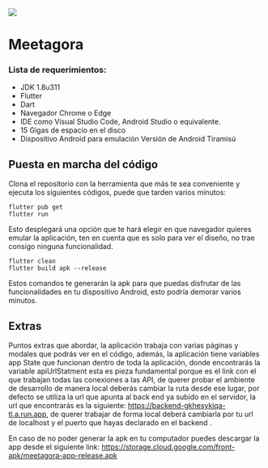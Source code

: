 ![](https://capstone-396701.uc.r.appspot.com//meetagora-services/gcp/images/meetagora-logo.png)
# Meetagora
### Lista de requerimientos: 
- JDK 1.8u311
- Flutter
- Dart
- Navegador Chrome o Edge
- IDE como Visual Studio Code, Android Studio o equivalente.
- 15 Gigas de espacio en el disco
- Dispositivo Android para emulación Versión de Android Tiramisú


## Puesta en marcha del código

Clona el repositorio con la herramienta que más te sea conveniente y ejecuta los siguientes códigos, puede que tarden varios minutos: 

 ``` 
 flutter pub get
 flutter run
```
Esto desplegará una opción que te hará elegir en que navegador quieres emular la aplicación, ten en cuenta que es solo para ver el diseño, no trae consigo ninguna funcionalidad.
``` 
flutter clean 
flutter build apk --release
```
Estos comandos te generarán la apk para que puedas disfrutar de las funcionalidades en tu dispositivo Android, esto podría demorar varios minutos.

## Extras  

Puntos extras que abordar, la aplicación trabaja con varias páginas y modales que podrás ver en el código, además, la aplicación tiene variables app State que funcionan dentro de toda la aplicación, donde encontrarás la variable apiUrlStatment esta es pieza fundamental porque es el link con el que trabajan todas las conexiones a las API, de querer probar el ambiente de desarrollo de manera local deberás cambiar la ruta desde ese lugar, por defecto se utiliza la url que apunta al back end ya subido en el servidor, la url que encontrarás es la siguiente: https://backend-gkhesykiqa-tl.a.run.app, de querer trabajar de forma local deberá cambiarla por tu url de localhost y el puerto que hayas declarado en el backend .

En caso de no poder generar la apk en tu computador puedes descargar la app desde el siguiente link:
https://storage.cloud.google.com/front-apk/meetagora-app-release.apk

